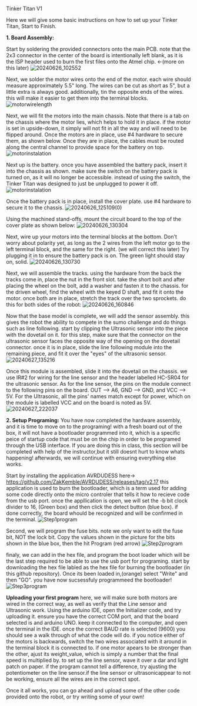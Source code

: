 Tinker Titan V1

Here we will give some basic instructions on how to set up your Tinker Titan, Start to Finish.

**1. Board Assembly:**

Start by soldering the provided connectors onto the main PCB. note that the 2x3 connector in the center of the board is 
intentionally left blank, as it is the ISP header used to burn the first files onto the Atmel chip. <-(more on this later)
![20240626_102552](https://github.com/TannerDuce/TinkerTitan/assets/61127003/7baaa9eb-f2da-477c-9ff0-047269d639a3)


Next, we solder the motor wires onto the end of the motor. each wire should measure approximately 5.5" long. The wires 
can be cut as short as 5", but a little extra is always good. additionally, tin the opposite ends of the wires. this will 
make it easier to get them into the terminal blocks.
![motorwirelength](https://github.com/TannerDuce/TinkerTitan/assets/61127003/a265dc03-b485-402d-8ab7-500ab0ef1e77)


Next, we will fit the motors into the main chassis. Note that there is a tab on the chassis where the motor lies, which
helps to hold it in place. if the motor is set in upside-down, it simply will not fit in all the way and will need 
to be flipped around. Once the motors are in place, use #4 hardware to secure them, as shown below. Once they are in
place, the cables must be routed along the central channel to provide space for the battery on top.
![motorinstalation](https://github.com/TannerDuce/TinkerTitan/assets/61127003/68c9e55d-84d1-4e0d-beac-ef2364e66345)


Next up is the battery. once you have assembled the battery pack, insert it into the chassis as shown. make sure the
switch on the battery pack is turned on, as it will no longer be accessible. instead of using the switch, the Tinker 
Titan was designed to just be unplugged to power it off.
![motorinstalation](https://github.com/TannerDuce/TinkerTitan/assets/61127003/b9dbe232-90a1-48c8-b10e-a012893d4384)


Once the battery pack is in place, install the cover plate. use #4 hardware to secure it to the chassis.
![20240626_125109(0)](https://github.com/TannerDuce/TinkerTitan/assets/61127003/c33d2807-d651-41cc-bddc-d550bed1fcb0)


Using the machined stand-offs, mount the circuit board to the top of the cover plate as shown below:
![20240626_130304](https://github.com/TannerDuce/TinkerTitan/assets/61127003/08139dfc-8e29-43fe-bb7d-3083b8fa397e)


Next, wire up your motors into the terminal blocks at the bottom. Don't worry about polarity yet, as long as the 2 wires
from the left motor go to the left terminal block, and the same for the right. (we will correct this later) Try plugging
it in to ensure the battery pack is on. The green light should stay on, solid.
![20240626_130730](https://github.com/TannerDuce/TinkerTitan/assets/61127003/e0a387bf-c246-4b65-8cac-20e94e794f5a)


Next, we will assemble the tracks. using the hardware from the back the tracks come in, place the nut in the front slot.
take the short bolt and after placing the wheel on the bolt, add a washer and fasten it to the chassis. for the driven
wheel, find the wheel with the keyed D shaft, and fit it onto the motor. once both are in place, stretch the track over
the two sprockets. do this for both sides of the robot:
![20240626_160846](https://github.com/TannerDuce/TinkerTitan/assets/61127003/c4f9eed8-3f56-45e2-b058-bbcbae5e27fb)


Now that the base model is complete, we will add the sensor assembly. this gives the robot the ability to compete in the
sumo challenge and do things such as line following. start by clipping the Ultrasonic sensor into the piece with
the dovetail on it. for this step, make sure that the connector on the ultrasonic sensor faces the opposite way of the 
opening on the dovetail connector. once it is in place, slide the line following module into the remaining piece, and fit
it over the "eyes" of the ultrasonic sensor. 
![20240627_135216](https://github.com/TannerDuce/TinkerTitan/assets/61127003/4a3e1011-6aa9-496b-b101-34f63622f989)


Once this module is assembled, slide it into the dovetail on the chassis. we use IR#2 for wiring for the line sensor
and the header labelled HC-SR04 for the ultrasonic sensor. As for the line sensor, the pins on the module connect to the 
following pins on the board. OUT --> A6, GND --> GND, and VCC --> 5V. For the Ultrasonic, all the pins' names match
except for power, which on the module is labelled VCC and on the board is noted as 5V. 
![20240627_222037](https://github.com/TannerDuce/TinkerTitan/assets/61127003/91bf88d0-1544-4bac-a864-d427d79f978a)



**2. Setup Programing:**
You have now completed the hardware assembly, and it is time to move on to the programing! with a fresh board out of the box, 
it will not have a bootloader programmed into it, which is a specific peice of startup code that must be on the chip in order
to be programed through the USB interface. If you are doing this in class, this section will be completed with help of the
instructor,but it still doesnt hurt to know whats happening! afterwards, we will continue with ensuring everything else works.


Start by installing the application AVRDUDESS here-> https://github.com/ZakKemble/AVRDUDESS/releases/tag/v2.17 
this application is used to burn the bootloader, which is a term used for adding some code directly onto the micro controler 
that tells it how to recieve code from the usb port. once the appllication is open, we will set the -b bit clock divider to 16,
(Green box) and then click the detect button (blue box). if done correctly, the board whould be recognized and will be confirmed
in the terminal.
![Step1program](https://github.com/TannerDuce/TinkerTitan/assets/61127003/4777b202-1389-4595-a51f-b5f71e2d5b7c)


Second, we will program the fuse bits. note we only want to edit the fuse bit, NOT the lock bit. Copy the values shown in the
picture for the bits shown in the blue box, then the hit Program (red arrow)
![Step2program](https://github.com/TannerDuce/TinkerTitan/assets/61127003/72b57f94-9ffb-4744-b799-bd4af3b55ccc)


finaly, we can add in the hex file, and program the boot loader which will be the last step required to be able to use the usb
port for programing. start by downloading the hex file labled as the hex file for burning the bootloader (in this github repository).
Once its been loaded in,(orange) select "Write" and then "GO". you have now sucsessfuly programmeed the bootloader!
![Step3program](https://github.com/TannerDuce/TinkerTitan/assets/61127003/331de693-2a4d-4cc7-82db-e373097f42ed)


**Uploading your first program**
here, we will make sure both motors are wired in the correct way, as well as verify that the Line sensor and Ultrasonic work.
Using the arduino IDE, open the Initializer code, and try uploading it. ensure you have the correct COM port, and that the board
selected is and arduino UNO. keep it connected to the computer, and open the terminal in the IDE. once the correct BAUD rate is
selected (9600) you should see a walk through of what the code will do. if you notice either of the motors is backwards, switch
the two wires associated with it around in the terminal block it is connected to. if one motor apears to be stronger than the
other, ajust its weight_value, which is simply a number that the final speed is multiplied by. to set up the line sensor, wave
it over a dar and light patch on paper. if the program cannot tell a difference, try ajusting the potentiometer on the line
sensor.if the line sensor or ultrasonicappear to not be working, ensure all the wires are in the correct spot.

Once it all works, you can go ahead and upload some of the other code provided onto the robot, or try writing some of your own!
